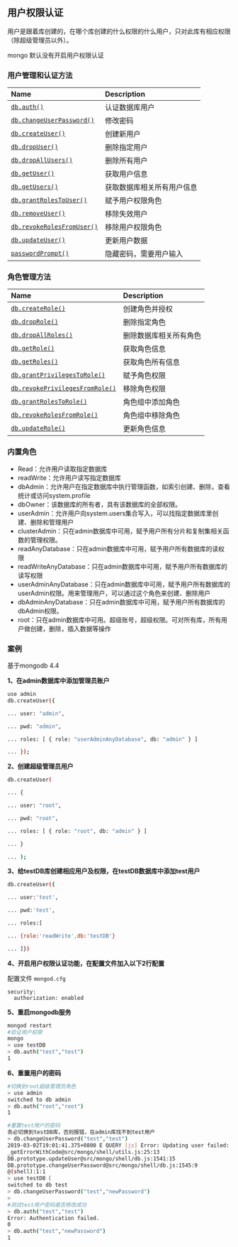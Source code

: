 ## 用户权限认证

用户是跟着库创建的，在哪个库创建的什么权限的什么用户，只对此库有相应权限（除超级管理员以外）。

mongo 默认没有开启用户权限认证



### 用户管理和认证方法

| Name                                                         | Description                |
| :----------------------------------------------------------- | :------------------------- |
| [`db.auth()`](https://docs.mongodb.com/master/reference/method/db.auth/#db.auth) | 认证数据库用户             |
| [`db.changeUserPassword()`](https://docs.mongodb.com/master/reference/method/db.changeUserPassword/#db.changeUserPassword) | 修改密码                   |
| [`db.createUser()`](https://docs.mongodb.com/master/reference/method/db.createUser/#db.createUser) | 创建新用户                 |
| [`db.dropUser()`](https://docs.mongodb.com/master/reference/method/db.dropUser/#db.dropUser) | 删除指定用户               |
| [`db.dropAllUsers()`](https://docs.mongodb.com/master/reference/method/db.dropAllUsers/#db.dropAllUsers) | 删除所有用户               |
| [`db.getUser()`](https://docs.mongodb.com/master/reference/method/db.getUser/#db.getUser) | 获取用户信息               |
| [`db.getUsers()`](https://docs.mongodb.com/master/reference/method/db.getUsers/#db.getUsers) | 获取数据库相关所有用户信息 |
| [`db.grantRolesToUser()`](https://docs.mongodb.com/master/reference/method/db.grantRolesToUser/#db.grantRolesToUser) | 赋予用户权限角色           |
| [`db.removeUser()`](https://docs.mongodb.com/master/reference/method/db.removeUser/#db.removeUser) | 移除失效用户               |
| [`db.revokeRolesFromUser()`](https://docs.mongodb.com/master/reference/method/db.revokeRolesFromUser/#db.revokeRolesFromUser) | 移除用户权限角色           |
| [`db.updateUser()`](https://docs.mongodb.com/master/reference/method/db.updateUser/#db.updateUser) | 更新用户数据               |
| [`passwordPrompt()`](https://docs.mongodb.com/master/reference/method/passwordPrompt/#passwordPrompt) | 隐藏密码，需要用户输入     |



### 角色管理方法

| Name                                                         | Description            |
| :----------------------------------------------------------- | :--------------------- |
| [`db.createRole()`](https://docs.mongodb.com/master/reference/method/db.createRole/#db.createRole) | 创建角色并授权         |
| [`db.dropRole()`](https://docs.mongodb.com/master/reference/method/db.dropRole/#db.dropRole) | 删除指定角色           |
| [`db.dropAllRoles()`](https://docs.mongodb.com/master/reference/method/db.dropAllRoles/#db.dropAllRoles) | 删除数据库相关所有角色 |
| [`db.getRole()`](https://docs.mongodb.com/master/reference/method/db.getRole/#db.getRole) | 获取角色信息           |
| [`db.getRoles()`](https://docs.mongodb.com/master/reference/method/db.getRoles/#db.getRoles) | 获取角色所有信息       |
| [`db.grantPrivilegesToRole()`](https://docs.mongodb.com/master/reference/method/db.grantPrivilegesToRole/#db.grantPrivilegesToRole) | 赋予角色权限           |
| [`db.revokePrivilegesFromRole()`](https://docs.mongodb.com/master/reference/method/db.revokePrivilegesFromRole/#db.revokePrivilegesFromRole) | 移除角色权限           |
| [`db.grantRolesToRole()`](https://docs.mongodb.com/master/reference/method/db.grantRolesToRole/#db.grantRolesToRole) | 角色组中添加角色       |
| [`db.revokeRolesFromRole()`](https://docs.mongodb.com/master/reference/method/db.revokeRolesFromRole/#db.revokeRolesFromRole) | 角色组中移除角色       |
| [`db.updateRole()`](https://docs.mongodb.com/master/reference/method/db.updateRole/#db.updateRole) | 更新角色信息           |



### 内置角色

- Read：允许用户读取指定数据库
- readWrite：允许用户读写指定数据库
- dbAdmin：允许用户在指定数据库中执行管理函数，如索引创建、删除，查看统计或访问system.profile
- dbOwner：该数据库的所有者，具有该数据库的全部权限。
- userAdmin：允许用户向system.users集合写入，可以找指定数据库里创建、删除和管理用户
- clusterAdmin：只在admin数据库中可用，赋予用户所有分片和复制集相关函数的管理权限。
- readAnyDatabase：只在admin数据库中可用，赋予用户所有数据库的读权限
- readWriteAnyDatabase：只在admin数据库中可用，赋予用户所有数据库的读写权限
- userAdminAnyDatabase：只在admin数据库中可用，赋予用户所有数据库的userAdmin权限。用来管理用户，可以通过这个角色来创建、删除用户
- dbAdminAnyDatabase：只在admin数据库中可用，赋予用户所有数据库的dbAdmin权限。
- root：只在admin数据库中可用。超级账号，超级权限。可对所有库，所有用户做创建，删除，插入数据等操作



### 案例

基于mongodb 4.4

**1、在admin数据库中添加管理员账户**

```sh
use admin
db.createUser({

... user: "admin",

... pwd: "admin",

... roles: [ { role: "userAdminAnyDatabase", db: "admin" } ]

... });
```

**2、创建超级管理员用户**

```sh
db.createUser(

... {

... user: "root",

... pwd: "root",

... roles: [ { role: "root", db: "admin" } ]

... }

... );
```



**3、给testDB库创建相应用户及权限，在testDB数据库中添加test用户**

```sh
db.createUser({ 

... user:'test', 

... pwd:'test', 

... roles:[ 

... {role:'readWrite',db:'testDB'} 

... ]})
```



**4、开启用户权限认证功能，在配置文件加入以下2行配置**

配置文件 `mongod.cfg`

```
security:
  authorization: enabled
```

**5、重启mongodb服务**

```sh
mongod restart
#验证用户权限
mongo
> use testDB
> db.auth("test","test")
1
```

**6、重置用户的密码**



```sh
#切换到root超级管理员角色
> use admin
switched to db admin
> db.auth("root","root")
1

#重置test用户的密码
务必切换到testDB库，否则报错，在admin库找不到test用户
> db.changeUserPassword("test","test")
2019-03-02T19:01:41.375+0800 E QUERY [js] Error: Updating user failed: User test@admin not found :
_getErrorWithCode@src/mongo/shell/utils.js:25:13
DB.prototype.updateUser@src/mongo/shell/db.js:1541:15
DB.prototype.changeUserPassword@src/mongo/shell/db.js:1545:9
@(shell):1:1
> use testDB（
switched to db test
> db.changeUserPassword("test","newPassword")
>
#测试test用户密码是否修改成功
> db.auth("test","test")
Error: Authentication failed.
0
> db.auth("test","newPassword")
1
```